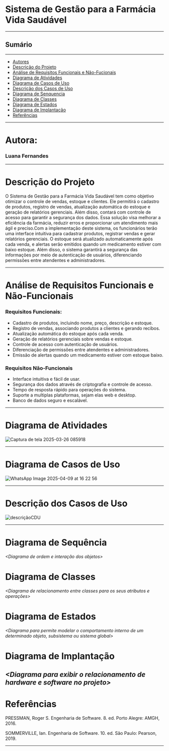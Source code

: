 # Sistema de Gestão para a Farmácia Vida Saudável
---

## Sumário
---
- [Autores](#Autores)
- [Descrição do Projeto](#introdução-do-projeto)
- [Análise de Requisitos Funcionais e Não-Fucionais](#descrição-dos-requisitos)
- [Diagrama de Atividades](#diagrama_de_atividades) 
- [Diagrama de Casos de Uso](#diagrama-de-comportamento-atores)
- [Descrição dos Casos de Uso](#descrição-das-funcões)
- [Diagrama de Senquencia](#diagrama-de-ordem-interações)
- [Diagrama de Classes](#diagrama-orientado-objetos)
- [Diagrama de Estados](#diagrama-estrutura-componente)
- [Diagrama de Implantação](#diagrama-de-hardware-software)
- [Referências](#Referências)
---

# Autora: 

### Luana Fernandes
---

# Descrição do Projeto

O Sistema de Gestão para a Farmácia Vida Saudável tem como objetivo otimizar o controle de vendas, estoque e clientes. Ele permitirá o cadastro de produtos, registro de vendas, atualização automática do estoque e geração de relatórios gerenciais. Além disso, contará com controle de acesso para garantir a segurança dos dados. Essa solução visa melhorar a eficiência da farmácia, reduzir erros e proporcionar um atendimento mais ágil e preciso.Com a implementação deste sistema, os funcionários terão uma interface intuitiva para cadastrar produtos, registrar vendas e gerar relatórios gerenciais. O estoque será atualizado automaticamente após cada venda, e alertas serão emitidos quando um medicamento estiver com baixo estoque. Além disso, o sistema 
garantirá a segurança das informações por meio de autenticação de usuários, diferenciando permissões entre atendentes e administradores.

---
# Análise de Requisitos Funcionais e Não-Funcionais

### Requisitos Funcionais:

- Cadastro de produtos, incluindo nome, preço, descrição e estoque.
- Registro de vendas, associando produtos a clientes e gerando recibos.
- Atualização automática do estoque após cada venda.
- Geração de relatórios gerenciais sobre vendas e estoque.
- Controle de acesso com autenticação de usuários.
- Diferenciação de permissões entre atendentes e administradores.
- Emissão de alertas quando um medicamento estiver com estoque baixo.
### Requisitos Não-Funcionais

- Interface intuitiva e fácil de usar.
- Segurança dos dados através de criptografia e controle de acesso.
- Tempo de resposta rápido para operações do sistema.
- Suporte a multiplas plataformas, sejam elas web e desktop.
- Banco de dados seguro e escalável.
---

# Diagrama de Atividades

![Captura de tela 2025-03-26 085918](https://github.com/user-attachments/assets/58357571-74d0-42f7-b960-a383a7b602ec)



---
# Diagrama de Casos de Uso

![WhatsApp Image 2025-04-09 at 16 22 56](https://github.com/user-attachments/assets/29faf214-f4e0-4c7c-9d5a-e68912f57234)





---
# Descrição dos Casos de Uso

![descriçãoCDU](https://github.com/user-attachments/assets/b5f7dc94-714c-451c-adb9-bbf0ea8448ba)

---
# Diagrama de Sequência

*&lt;Diagrama de ordem e interação dos objetos&gt;*

# Diagrama de Classes

*&lt;Diagrama de relacionamento entre classes para os seus atributos e operações&gt;*

# Diagrama de Estados

*&lt;Diagrama para permite modelar o comportamento interno de um determinado objeto, subsistema ou sistema global&gt;*

# Diagrama de Implantação

*&lt;Diagrama para exibir o relacionamento de hardware e software no projeto&gt;*
---
# Referências

PRESSMAN, Roger S. Engenharia de Software. 8. ed. Porto Alegre: AMGH, 2016.

SOMMERVILLE, Ian. Engenharia de Software. 10. ed. São Paulo: Pearson, 2019.

---
